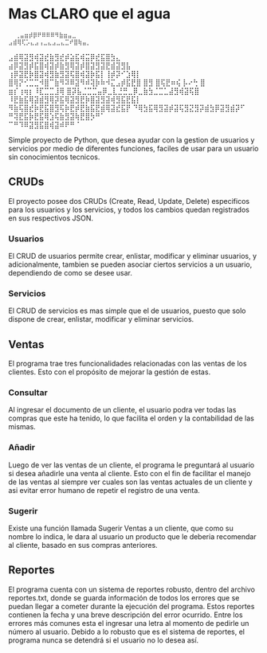 # Mas CLARO que el agua

      ⢀⣤⣶⡾⡿⠟⠿⠿⠿⠻⣷⣶⣤⣀      
    ⣠⣾⢿⢏⡡⣄⣠⢠⣀⣄⣠⣀⣄⣉⠞⣿⢷⣤⡀   
  ⣠⣾⢿⣽⣻⢾⣽⣞⣷⣻⣞⡾⣵⣯⢾⣭⡿⣞⣯⣿⣳⣄  
 ⣴⡿⣽⣻⡾⣯⣿⢾⣽⡾⣷⣻⢿⣽⡾⣿⣽⣻⣽⣟⣾⣽⣻⣧ 
⢰⡿⣽⣟⡷⣿⣽⢾⣻⣷⣻⣽⢯⣿⢾⣽⡷⣯⡇⢸⡾⡽⠊⣱⢿⡇
⣿⢿⡝⢊⣉⣉⠺⣿⠉⣷⠻⠽⠿⣽⠻⠾⢽⡷⠷⠺⣍⣠⡾⣯⣟⣿
⣿⣻ ⣿⢯⣟⠶⢮ ⡧⠔⢓ ⣿ ⣶⡎⢰⢶⡆⠸⣏⣉⣉⣸⢿
⣿⡽⣧⣈⣉⣉⣤⡿⣀⣇⣘⣛⣀⡿⣀⣷⣳⣈⣉⣁⣼⣻⢾⣽⢯⣿
⠸⣟⣷⣯⢿⣽⣾⣻⢿⡽⣯⢿⣽⣻⣟⡷⣿⣽⣻⣽⢾⣻⣯⣟⣯⡇
 ⠻⣷⢯⣿⣞⡷⣟⣯⣿⣻⢯⡷⣟⡾⣟⣷⣯⣟⣾⢿⣽⣞⣯⡟ 
  ⠙⢿⣳⣯⢿⣻⣽⡾⣽⢯⣻⣝⣻⡽⣾⣳⡿⣽⣻⣾⡽⠋  
    ⠛⢽⣟⣯⡷⣟⣯⢿⣱⢯⣷⣻⣽⢷⣟⣿⡳⠛⠁   
      ⠉⠛⠹⠿⣽⣻⣯⣿⢾⣽⠾⠟⠛⠈                   

Simple proyecto de Python, que desea ayudar con la gestion de usuarios y servicios por medio de diferentes funciones, faciles de usar para un usuario sin conocimientos tecnicos.




## CRUDs

El proyecto posee dos CRUDs (Create, Read, Update, Delete) especificos para los usuarios y los servicios, y todos los cambios quedan registrados en sus respectivos JSON.

### Usuarios

El CRUD de usuarios permite crear, enlistar, modificar y eliminar usuarios, y adicionalmente, tambien se pueden asociar ciertos servicios a un usuario, dependiendo de como se desee usar.

### Servicios

El CRUD de servicios es mas simple que el de usuarios, puesto que solo dispone de crear, enlistar, modificar y eliminar servicios.

## Ventas

El programa trae tres funcionalidades relacionadas con las ventas de los clientes. Esto con el propósito de mejorar la gestión de estas.

### Consultar

Al ingresar el documento de un cliente, el usuario podra ver todas las compras que este ha tenido, lo que facilita el orden y la contabilidad de las mismas.

### Añadir

Luego de ver las ventas de un cliente, el programa le preguntará al usuario si desea añadirle una venta al cliente. Esto con el fin de facilitar el manejo de las ventas al siempre ver cuales son las ventas actuales de un cliente y asi evitar error humano de repetir el registro de una venta.

### Sugerir

Existe una función llamada Sugerir Ventas a un cliente, que como su nombre lo indica, le dara al usuario un producto que le deberia recomendar al cliente, basado en sus compras anteriores.

## Reportes

El programa cuenta con un sistema de reportes robusto, dentro del archivo reportes.txt, donde se guarda información de todos los errores que se puedan llegar a cometer durante la ejecución del programa. Estos reportes contienen la fecha y una breve descripción del error ocurrido. Entre los errores más comunes esta el ingresar una letra al momento de pedirle un número al usuario. Debido a lo robusto que es el sistema de reportes, el programa nunca se detendrá si el usuario no lo desea así. 
